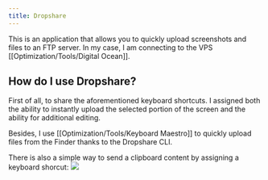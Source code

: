```yaml
---
title: Dropshare
---
```


This is an application that allows you to quickly upload screenshots and files to an FTP server. In my case, I am connecting to the VPS [[Optimization/Tools/Digital Ocean]].

## How do I use Dropshare?
First of all, to share the aforementioned keyboard shortcuts. I assigned both the ability to instantly upload the selected portion of the screen and the ability for additional editing.

Besides, I use [[Optimization/Tools/Keyboard Maestro]] to quickly upload files from the Finder thanks to the Dropshare CLI.

There is also a simple way to send a clipboard content by assigning a keyboard shorcut: 
![](https://space.overment.com/Shared-Image-2022-09-01-17-43-22-Ei9ON/Shared-Image-2022-09-01-17-43-22.png)